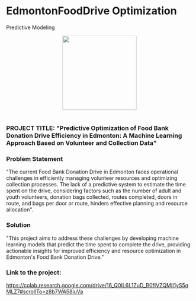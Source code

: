 # EdmontonFoodDrive Optimization
Predictive Modeling

<p align = "center" draggable=”false” ><img src="https://encrypted-tbn0.gstatic.com/images?q=tbn:ANd9GcR8HNB-ex4xb4H3-PXRcywP5zKC_3U8VzQTPA&usqp=CAU" 
     width="200px"
     height="auto"/>
</p>



# <h1 align="center" id="heading"> 
</h1>


 

### PROJECT TITLE: "Predictive Optimization of Food Bank Donation Drive Efficiency in Edmonton: A Machine Learning Approach Based on Volunteer and Collection Data"

### Problem Statement

"The current Food Bank Donation Drive in Edmonton faces operational challenges in efficiently managing volunteer resources and optimizing collection processes. The lack of a predictive system to estimate the time spent on the drive, considering factors such as the number of adult and youth volunteers, donation bags collected, routes completed, doors in route, and bags per door or route, hinders effective planning and resource allocation". 

### Solution
"This project aims to address these challenges by developing machine learning models that predict the time spent to complete the drive, providing actionable insights for improved efficiency and resource optimization in Edmonton's Food Bank Donation Drive."
### Link to the project:
https://colab.research.google.com/drive/16_Q0IL6L1ZuD_B0fIVZQMjI1yS5qMLZ7#scrollTo=z8b7WA58juVa
